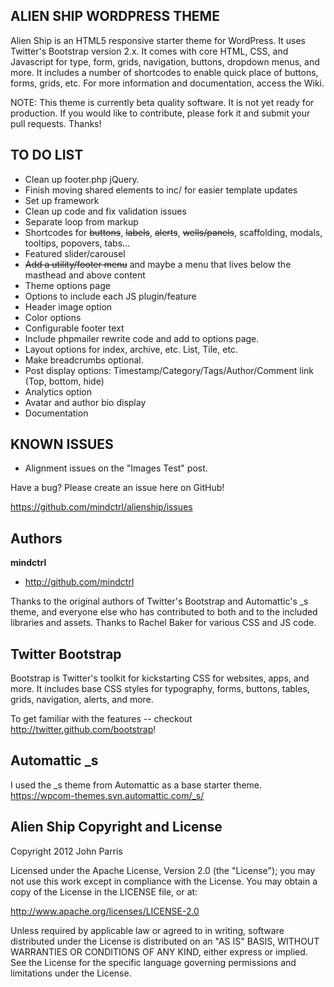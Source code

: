 ALIEN SHIP WORDPRESS THEME
--------------------------

Alien Ship is an HTML5 responsive starter theme for WordPress. It uses Twitter's Bootstrap version 2.x. It comes with core HTML, CSS, and Javascript for type, form, grids, navigation, buttons, dropdown menus, and more. It includes a number of shortcodes to enable quick place of buttons, forms, grids, etc. For more information and documentation, access the Wiki.

NOTE: This theme is currently beta quality software. It is not yet ready for production. If you would like to contribute, please fork it and submit your pull requests. Thanks!




TO DO LIST
----------

+ Clean up footer.php jQuery.
+ Finish moving shared elements to inc/ for easier template updates
+ Set up framework
+ Clean up code and fix validation issues
+ Separate loop from markup
+ Shortcodes for ~~buttons~~, ~~labels~~, ~~alerts~~, ~~wells/panels~~, scaffolding, modals, tooltips, popovers, tabs...
+ Featured slider/carousel
+ ~~Add a utility/footer menu~~ and maybe a menu that lives below the masthead and above content
+ Theme options page
+ Options to include each JS plugin/feature
+ Header image option
+ Color options
+ Configurable footer text
+ Include phpmailer rewrite code and add to options page.
+ Layout options for index, archive, etc. List, Tile, etc.
+ Make breadcrumbs optional.
+ Post display options: Timestamp/Category/Tags/Author/Comment link (Top, bottom, hide)
+ Analytics option
+ Avatar and author bio display
+ Documentation




KNOWN ISSUES
------------

+ Alignment issues on the "Images Test" post.

Have a bug? Please create an issue here on GitHub!

https://github.com/mindctrl/alienship/issues




Authors
-------

**mindctrl**
+ http://github.com/mindctrl


Thanks to the original authors of Twitter's Bootstrap and Automattic's _s theme, and everyone else who has contributed to both and to the included libraries and assets. Thanks to Rachel Baker for various CSS and JS code.




Twitter Bootstrap
-----------------

Bootstrap is Twitter's toolkit for kickstarting CSS for websites, apps, and more. It includes base CSS styles for typography, forms, buttons, tables, grids, navigation, alerts, and more.

To get familiar with the features -- checkout http://twitter.github.com/bootstrap!




Automattic _s
-------------

I used the _s theme from Automattic as a base starter theme.
https://wpcom-themes.svn.automattic.com/_s/




Alien Ship Copyright and License
---------------------------------------------

Copyright 2012 John Parris

Licensed under the Apache License, Version 2.0 (the "License");
you may not use this work except in compliance with the License.
You may obtain a copy of the License in the LICENSE file, or at:

   http://www.apache.org/licenses/LICENSE-2.0

Unless required by applicable law or agreed to in writing, software
distributed under the License is distributed on an "AS IS" BASIS,
WITHOUT WARRANTIES OR CONDITIONS OF ANY KIND, either express or implied.
See the License for the specific language governing permissions and
limitations under the License.
